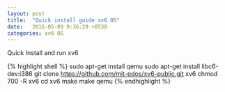 ```yaml
---
layout: post
title:  "Quick install guide xv6 OS"
date:   2016-05-09 9:36:29 +0530
categories: xv6 OS
---
```

Quick Install and run xv6 

{% highlight shell %}
sudo apt-get install qemu
sudo apt-get install libc6-dev:i386
git clone https://github.com/mit-pdos/xv6-public.git xv6
chmod 700 -R xv6
cd xv6
make
make qemu
{% endhighlight %}


[jekyll-docs]: http://jekyllrb.com/docs/home
[jekyll-gh]:   https://github.com/jekyll/jekyll
[jekyll-talk]: https://talk.jekyllrb.com/
